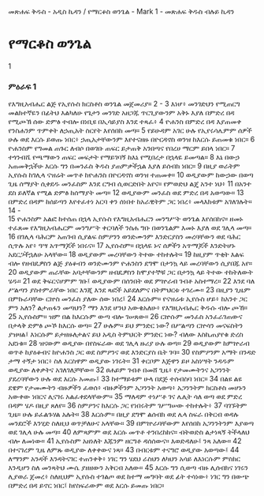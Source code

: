﻿
መጽሐፍ ቅዱስ - አዲስ ኪዳን / የማርቆስ ወንጌል - Mark 1 - መጽሐፍ ቅዱስ ብሉይ ኪዳን
# የማርቆስ ወንጌል
1
### ምዕራፍ 1
 የእግዚአብሔር ልጅ የኢየሱስ ክርስቶስ ወንጌል መጀመሪያ።
2 -
3  እነሆ፥ መንገድህን የሚጠርግ መልክተኛዬን በፊትህ እልካለሁ የጌታን መንገድ አዘጋጁ ጥርጊያውንም አቅኑ እያለ በምድረ በዳ የሚጮኽ ሰው ድምፅ ተብሎ በነቢዩ በኢሳይያስ እንደ ተጻፈ፥
4  ዮሐንስ በምድረ በዳ እያጠመቀ የንስሐንም ጥምቀት ለኃጢአት ስርየት እየሰበከ መጣ።
5  የይሁዳም አገር ሁሉ የኢየሩሳሌምም ሰዎች ሁሉ ወደ እርሱ ይወጡ ነበር፥ ኃጢአታቸውንም እየተናዘዙ በዮርዳኖስ ወንዝ ከእርሱ ይጠመቁ ነበር።
6  ዮሐንስም የግመል ጠጉር ለብሶ በወገቡ ጠፍር ይታጠቅ አንበጣና የበረሀ ማርም ይበላ ነበር።
7  ተጎንብሼ የጫማውን ጠፍር መፍታት የማይገባኝ ከእኔ የሚበረታ በኋላዬ ይመጣል።
8  እኔ በውኃ አጠመቅኋችሁ እርሱ ግን በመንፈስ ቅዱስ ያጠምቃችኋል እያለ ይሰብክ ነበር።
9  በዚያ ወራትም ኢየሱስ ከገሊላ ናዝሬት መጥቶ ከዮሐንስ በዮርዳኖስ ወንዝ ተጠመቀ።
10  ወዲያውም ከውኃው በወጣ ጊዜ ሰማያት ሲቀደዱ መንፈስም እንደ ርግብ ሲወርድበት አየና። የምወድህ ልጄ አንተ ነህ፥
11  በአንተ ደስ ይለኛል የሚል ድምፅ ከሰማያት መጣ።
12  ወዲያውም መንፈስ ወደ ምድረ በዳ አወጣው።
13  በምድረ በዳም ከሰይጣን እየተፈተነ አርባ ቀን ሰነበተ ከአራዊትም ጋር ነበረ፥ መላእክቱም አገለገሉት።
14 -  
15  ዮሐንስም አልፎ ከተሰጠ በኋላ ኢየሱስ የእግዚአብሔርን መንግሥት ወንጌል እየሰበከና። ዘመኑ ተፈጸመ የእግዚአብሔርም መንግሥት ቀርባለች ንስሐ ግቡ በወንጌልም እመኑ እያለ ወደ ገሊላ መጣ።
16  በገሊላ ባሕርም አጠገብ ሲያልፍ ስምዖንን ወንድሙንም እንድርያስን መረባቸውን ወደ ባሕር ሲጥሉ አየ፥ ዓሣ አጥማጆች ነበሩና።
17  ኢየሱስም። በኋላዬ ኑና ሰዎችን አጥማጆች እንድትሆኑ አደርጋችኋለሁ አላቸው።
18  ወዲያውም መረባቸውን ትተው ተከተሉት።
19  ከዚያም ጥቂት እልፍ ብሎ የዘብዴዎስን ልጅ ያዕቆብን ወንድሙንም ዮሐንስን ደግሞ በታንኳ ላይ መረባቸውን ሲያበጁ አየ።
20  ወዲያውም ጠራቸው አባታቸውንም ዘብዴዎስን ከሞያተኞቹ ጋር በታንኳ ላይ ትተው ተከትለውት ሄዱ።
21  ወደ ቅፍርናሆምም ገቡ፤ ወዲያውም በሰንበት ወደ ምኵራብ ገብቶ አስተማረ።
22  እንደ ባለ ሥልጣን ያስተምራቸው ነበር እንጂ እንደ ጻፎች አይደለምና በትምህርቱ ተገረሙ።
23  በዚያን ጊዜም በምኩራባቸው ርኵስ መንፈስ ያለው ሰው ነበረ፤
24  እርሱም። የናዝሬቱ ኢየሱስ ሆይ፥ ከአንተ ጋር ምን አለን? ልታጠፋን መጣህን? ማን እንደ ሆንህ አውቄአለሁ፥ የእግዚአብሔር ቅዱሱ ብሎ ጮኸ።
25  ኢየሱስም። ዝም በል ከእርሱም ውጣ ብሎ ገሠጸው።
26  ርኵሱም መንፈስ አንፈራገጠውና በታላቅ ድምፅ ጮኾ ከእርሱ ወጣ።
27  ሁሉም። ይህ ምንድር ነው? በሥልጣን ርኵሳን መናፍስትን ያዝዛል፤ እነርሱም ይታዘዙለታልና ይህ አዲስ ትምህርት ምንድር ነው? ብለው እስኪጠያየቁ ድረስ አደነቁ።
28  ዝናውም ወዲያው በየስፍራው ወደ ገሊላ ዙሪያ ሁሉ ወጣ።
29  ወዲያውም ከምኵራብ ወጥቶ ከያዕቆብና ከዮሐንስ ጋር ወደ ስምዖንና ወደ እንድርያስ ቤት ገባ።
30  የስምዖንም አማት በንዳድ ታማ ተኝታ ነበር፥ ስለ እርስዋም ወዲያው ነገሩት።
31  ቀርቦም እጅዋን ይዞ አስነሣት ንዳዱም ወዲያው ለቀቃትና አገለገለቻቸው።
32  ፀሐይም ገብቶ በመሸ ጊዜ፥ የታመሙትንና አጋንንት ያደረባቸውን ሁሉ ወደ እርሱ አመጡ፤
33  ከተማይቱም ሁላ በደጅ ተሰብስባ ነበር።
34  በልዩ ልዩ ደዌም የታመሙትን ብዙዎችን ፈወሰ፥ ብዙዎችንም አጋንንት አወጣ፥ አጋንንትም ክርስቶስ መሆኑን አውቀው ነበርና ሊናገሩ አልፈቀደላቸውም።
35  ማለዳም ተነሥቶ ገና ሌሊት ሳለ ወጣ ወደ ምድረ በዳም ሄዶ በዚያ ጸለየ።
36  ስምዖንና ከእርሱ ጋር የነበሩትም ገሥግሠው ተከተሉት፥
37  ባገኙትም ጊዜ። ሁሉ ይፈልጉሃል አሉት።
38  እርሱም። በዚያ ደግሞ ልሰብክ ወደ ሌላ ስፍራ በቅርብ ወዳሉ መንደሮች እንሂድ ስለዚህ ወጥቻለሁና አላቸው።
39  በምኵራባቸውም እየሰበከ አጋንንትንም እያወጣ ወደ ገሊላ ሁሉ መጣ።
40  ለምጻምም ወደ እርሱ መጥቶ ተንበረከከና። ብትወድስ ልታነጻኝ ትችላለህ ብሎ ለመነው።
41  ኢየሱስም አዘነለት እጁንም ዘርግቶ ዳሰሰውና። እወድዳለሁ፤ ንጻ አለው።
42  በተናገረም ጊዜ ለምጹ ወዲያው ለቀቀውና ነጻ።
43  በብርቱም ተናግሮ ወዲያው አወጣው፤
44  ለማንም አንዳች እንዳትናገር ተጠንቀቅ፥ ነገር ግን ሄደህ ራስህን ለካህን አሳይ ለእነርሱም ምስክር እንዲሆን ስለ መንጻትህ ሙሴ ያዘዘውን አቅርብ አለው።
45  እርሱ ግን ሲወጣ ብዙ ሊሰብክና ነገሩን ሊያወራ ጀመረ፥ ስለዚህም ኢየሱስ ተገልጦ ወደ ከተማ መግባት ወደ ፊት ተሳነው፥ ነገር ግን በውጭ በምድረ በዳ ይኖር ነበር፤ ከየስፍራውም ወደ እርሱ ይመጡ ነበር።
